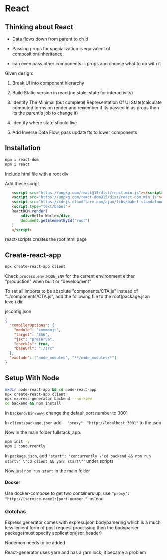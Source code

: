 # React

## Thinking about React

- Data flows down from parent to child

- Passing props for specialization is equivalent of composition/inheritance, 

- can even pass other components in props and choose what to do with it

Given design:

1) Break UI into component hierarchy

2) Build Static version in react(no state, state for interactivity)

3) Identify The Minimal (but complete) Representation Of UI State(calculate computed terms on render and remember if its passed in as props then its the parent's job to change it)

4) Identify where state should live

5) Add Inverse Data Flow, pass update fts to lower components

## Installation

```bash
npm i react-dom
npm i react
```

Include html file with a root div

Add these script

```html
   <script src="https://unpkg.com/react@15/dist/react.min.js"></script>
   <script src="https://unpkg.com/react-dom@15/dist/react-dom.min.js"></script>
   <script src="https://cdnjs.cloudflare.com/ajax/libs/babel-standalone/6.24.0/babel.js"></script>
   <script type="text/babel">
   ReactDOM.render(
       <div>Hello World</div>,
       document.getElementById("root")
   )
   </script>
```

react-scripts creates the root html page

## Create-react-app

```bash
npx create-react-app client
```

Check  `process.env.NODE_ENV`  for the current environment either "production" when built or "development"

To set all imports to be absolute "components/CTA.js" instead of "../components/CTA.js", add the following file to the root(package.json level) dir

jsconfig.json

```json
{
  "compilerOptions": {
    "module": "commonjs",
    "target": "ES6",
    "jsx": "preserve",
    "checkJs": true,
    "baseUrl": "./src"
  },
  "exclude": ["node_modules", "**/node_modules/*"]
}
```

## Setup With Node

```bash
mkdir node-react-app && cd node-react-app
npx create-react-app client
npx express-generator backend --no-view
cd backend && npm install
```

In `backend/bin/www`,  change the default port number to 3001

In `client/package.json` add `  "proxy": "http://localhost:3001"` to the json

Now in the main folder fullstack_app:

```bash
npm init -y 
npm i concurrently
```

In `package.json`, add `"start": "concurrently \"cd backend && npm run start\" \"cd client && yarn start\""`  under scripts

Now just `npm run start` in the main folder

#### Docker

Use docker-compose to get two containers up, use `"proxy": "http://[service-name]:[port-number]"` instead

### Gotchas

Express generator comes with express.json bodyparsering which is a much less lenient form of post request processing then the bodyparser package(must specify application/json header)

Nodemon needs to be added

React-generator uses yarn and has a yarn.lock, it became a problem